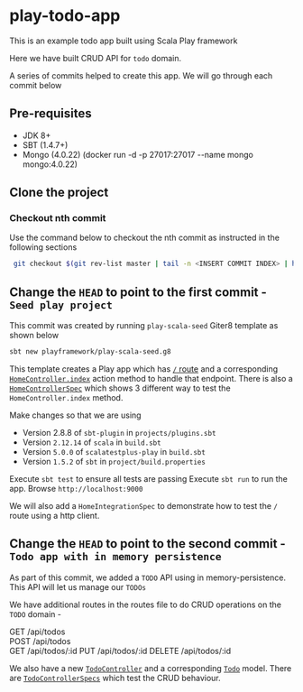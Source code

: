 # play-todo-app

This is an example todo app built using Scala Play framework

Here we have built CRUD API for `todo` domain.

A series of commits helped to create this app. We will go through each commit below

## Pre-requisites
- JDK 8+
- SBT (1.4.7+)
- Mongo (4.0.22) (docker run -d -p 27017:27017 --name mongo mongo:4.0.22)

## Clone the project

### Checkout nth commit

Use the command below to checkout the nth commit as instructed in the following sections

```bash
 git checkout $(git rev-list master | tail -n <INSERT COMMIT INDEX> | head -n 1)
```

## Change the `HEAD` to point to the first commit - `Seed play project`

This commit was created by running `play-scala-seed` Giter8 template as shown below

```bash
sbt new playframework/play-scala-seed.g8
```

This template creates a Play app which has [`/` route](conf/routes) and a corresponding [`HomeController.index`](app/controllers/HomeController.scala) action method to handle that endpoint.
There is also a [`HomeControllerSpec`](test/controllers/HomeControllerSpec.scala) which shows 3 different way to test the `HomeController.index` method.

Make changes so that we are using
- Version 2.8.8 of `sbt-plugin` in `projects/plugins.sbt`
- Version `2.12.14` of `scala` in `build.sbt`
- Version `5.0.0` of `scalatestplus-play` in `build.sbt`
- Version `1.5.2` of `sbt` in `project/build.properties`

Execute `sbt test` to ensure all tests are passing
Execute `sbt run` to run the app. Browse `http://localhost:9000`

We will also add a `HomeIntegrationSpec` to demonstrate how to test the `/` route using a http client.

## Change the `HEAD` to point to the second commit - `Todo app with in memory persistence`

As part of this commit, we added a `TODO` API using in memory-persistence. This API will let us manage our `TODOs`

We have additional routes in the routes file to do CRUD operations on the `TODO` domain -

GET         /api/todos    
POST        /api/todos    
GET         /api/todos/:id
PUT         /api/todos/:id
DELETE      /api/todos/:id

We also have a new [`TodoController`](app/todo/TodoController.scala) and a corresponding [`Todo`](app/todo/Todo.scala) model.
There are [`TodoControllerSpecs`](test/todo/TodoControllerSpecs.scala) which test the CRUD behaviour.